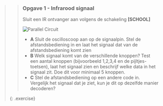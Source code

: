 >> ### Opgave 1 - Infrarood signaal
>>
>> Sluit een IR ontvanger aan volgens de schakeling **[SCHOOL]**
>>
>> ![Parallel Circuit](exercises/images/ir-circuit.png)
>>
>> - **A** Sluit de oscilloscoop aan op de signaalpin. Stel de afstandsbediening in en laat het signaal dat van de afstandsbediening komt zien
>> - **B** Welk signaal komt van de verschillende knoppen? Test een aantal knoppen (bijvoorbeeld 1,2,3,4 en de pijltjes-toetsen), laat het signaal zien en beschrijf welke data in het signaal zit. Doe dit voor minimaal 5 knoppen.
>> - **C** Stel de afstandsbediening op een andere code in. Vergelijk het signaal dat je ziet, kun je dit op dezelfde manier decoderen?
>>
>{: .exercise}